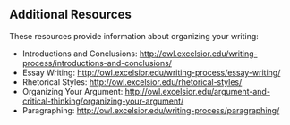 ## Additional Resources

These resources provide information about organizing your writing:

* Introductions and Conclusions: http://owl.excelsior.edu/writing-process/introductions-and-conclusions/
* Essay Writing: http://owl.excelsior.edu/writing-process/essay-writing/
* Rhetorical Styles: http://owl.excelsior.edu/rhetorical-styles/
* Organizing Your Argument: http://owl.excelsior.edu/argument-and-critical-thinking/organizing-your-argument/
* Paragraphing: http://owl.excelsior.edu/writing-process/paragraphing/
